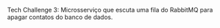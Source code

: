 Tech Challenge 3: Microsserviço que escuta uma fila do RabbitMQ para apagar contatos do banco de dados.
